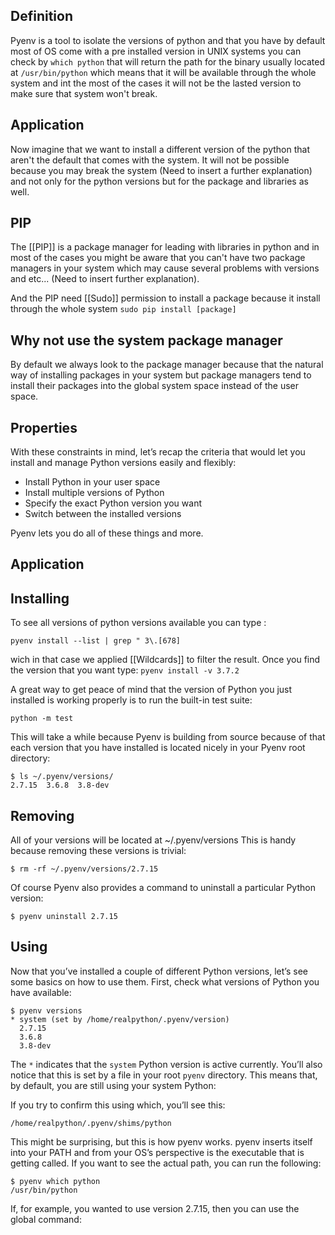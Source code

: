 ## Definition

Pyenv is a tool to isolate the versions of python and that you have by default most of OS come with a pre installed version in UNIX systems you can check by `which python` that will return the path for the binary usually located at  `/usr/bin/python` which means that it will be available through the whole system and int the most of the cases it will not be the lasted version to make sure that system won't break.

## Application

Now imagine that we want to install a different version of the python that aren't the default that comes with the system. It will not be possible because you may break the system (Need to insert a further explanation) and not only for the python versions but for the package and libraries as well.

## PIP
The [[PIP]] is a package manager for leading with libraries in python and in most of the cases you might be aware that you can't have two package managers in your system which may cause several problems with versions and etc... (Need to insert further explanation).

And the PIP need [[Sudo]] permission to install a package because it install through the whole system `sudo pip install [package]` 

## Why not use the system package manager

By default we always look to the package manager because that the natural way of installing packages in your system but package managers tend to install their packages into the global system space instead of the user space.

## Properties

With these constraints in mind, let’s recap the criteria that would let you install and manage Python versions easily and flexibly:

- Install Python in your user space
- Install multiple versions of Python
- Specify the exact Python version you want
- Switch between the installed versions

Pyenv lets you do all of these things and more.

## Application

## Installing
To see all versions of python versions available you can type :

`pyenv install --list | grep " 3\.[678]` 

wich in that case we applied [[Wildcards]] to filter the result. Once you find the version that you want type:
`pyenv install -v 3.7.2`

A great way to get peace of mind that the version of Python you just installed is working properly is to run the built-in test suite:

`python -m test`

This will take a while because Pyenv is building from source because of that each version that you have installed is located nicely in your Pyenv root directory:

```
$ ls ~/.pyenv/versions/
2.7.15  3.6.8  3.8-dev
```

## Removing

All of your versions will be located at ~/.pyenv/versions This is handy because removing these versions is trivial:

`$ rm -rf ~/.pyenv/versions/2.7.15`

Of course Pyenv also provides a command to uninstall a particular Python version:

`$ pyenv uninstall 2.7.15`

## Using

Now that you’ve installed a couple of different Python versions, let’s see some basics on how to use them. First, check what versions of Python you have available:

```
$ pyenv versions
* system (set by /home/realpython/.pyenv/version)
  2.7.15
  3.6.8
  3.8-dev
```

The `*` indicates that the `system` Python version is active currently. You’ll also notice that this is set by a file in your root `pyenv` directory. This means that, by default, you are still using your system Python:

If you try to confirm this using which, you’ll see this:

```$ which python
/home/realpython/.pyenv/shims/python
```

This might be surprising, but this is how pyenv works. pyenv inserts itself into your PATH and from your OS’s perspective is the executable that is getting called. If you want to see the actual path, you can run the following:

```
$ pyenv which python
/usr/bin/python
```

If, for example, you wanted to use version 2.7.15, then you can use the global command:







